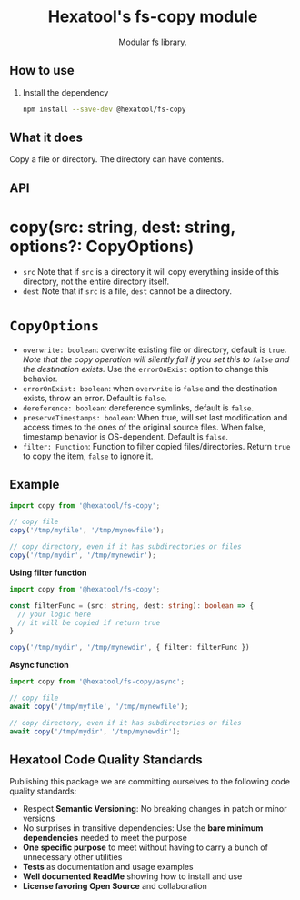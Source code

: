 <h1 align="center">
  Hexatool's fs-copy module 
</h1>

<p align="center">
  Modular fs library.
</p>

## How to use

1. Install the dependency
   ```bash
   npm install --save-dev @hexatool/fs-copy
   ```

## What it does

Copy a file or directory. The directory can have contents.

## API

# copy(src: string, dest: string, options?: CopyOptions)

- `src` Note that if `src` is a directory it will copy everything inside of this directory, not the entire directory itself.
- `dest` Note that if `src` is a file, `dest` cannot be a directory.

# `CopyOptions`
   - `overwrite: boolean`: overwrite existing file or directory, default is `true`. _Note that the copy operation will silently fail if you set this to `false` and the destination exists._ Use the `errorOnExist` option to change this behavior.
   - `errorOnExist: boolean`: when `overwrite` is `false` and the destination exists, throw an error. Default is `false`.
   - `dereference: boolean`: dereference symlinks, default is `false`.
   - `preserveTimestamps: boolean`: When true, will set last modification and access times to the ones of the original source files. When false, timestamp behavior is OS-dependent. Default is `false`.
   - `filter: Function`: Function to filter copied files/directories. Return `true` to copy the item, `false` to ignore it.

## Example

```typescript
import copy from '@hexatool/fs-copy';

// copy file
copy('/tmp/myfile', '/tmp/mynewfile');

// copy directory, even if it has subdirectories or files
copy('/tmp/mydir', '/tmp/mynewdir');
```

**Using filter function**

```typescript
import copy from '@hexatool/fs-copy';

const filterFunc = (src: string, dest: string): boolean => {
  // your logic here
  // it will be copied if return true
}

copy('/tmp/mydir', '/tmp/mynewdir', { filter: filterFunc })
```

**Async function**

```typescript
import copy from '@hexatool/fs-copy/async';

// copy file
await copy('/tmp/myfile', '/tmp/mynewfile');

// copy directory, even if it has subdirectories or files
await copy('/tmp/mydir', '/tmp/mynewdir');
```

## Hexatool Code Quality Standards

Publishing this package we are committing ourselves to the following code quality standards:

- Respect **Semantic Versioning**: No breaking changes in patch or minor versions
- No surprises in transitive dependencies: Use the **bare minimum dependencies** needed to meet the purpose
- **One specific purpose** to meet without having to carry a bunch of unnecessary other utilities
- **Tests** as documentation and usage examples
- **Well documented ReadMe** showing how to install and use
- **License favoring Open Source** and collaboration
